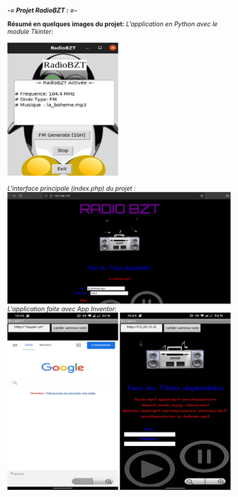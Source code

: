 *__-=                 Projet RadioBZT :                 =-__*

__Résumé en quelques images du projet:__
*L'application en Python avec le module Tkinter:*
<br><br><img src="https://raw.githubusercontent.com/rbzt77/NSI_Projet/main/src/img/app_python.png" width="250" height="300"><br><br>
*L'interface principale (index.php) du projet :*
<img src="https://raw.githubusercontent.com/rbzt77/NSI_Projet/main/src/img/website.png">
<br>
*L'application faite avec App Inventor:*
<br>
<img src="https://raw.githubusercontent.com/rbzt77/NSI_Projet/main/src/img/rn_image_picker_lib_temp_568f8256-b7fd-4b45-90bb-4bd46d9660ac.jpg" width="250" height="400">
<img src="https://github.com/rbzt77/NSI_Projet/blob/e9fb39218ca421b1485b8ccda23bdbd88844a5de/src/img/appInventor.jpg" width="250" height="400">

